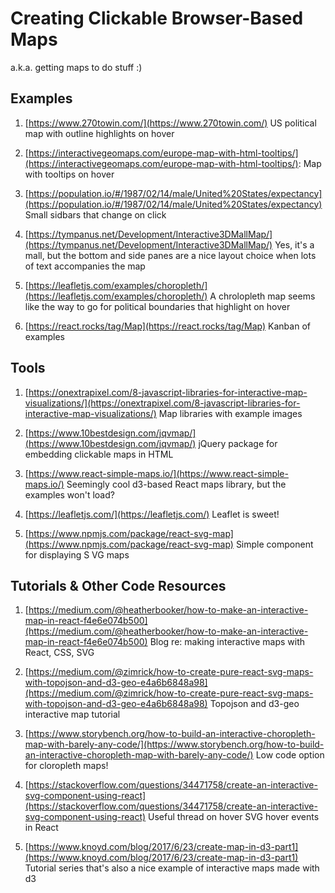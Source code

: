 # Creating Clickable Browser-Based Maps
a.k.a. getting maps to do stuff :)

## Examples

1. [https://www.270towin.com/](https://www.270towin.com/) US political map with outline highlights on hover

2. [https://interactivegeomaps.com/europe-map-with-html-tooltips/](https://interactivegeomaps.com/europe-map-with-html-tooltips/): Map with tooltips on hover

3. [https://population.io/#/1987/02/14/male/United%20States/expectancy](https://population.io/#/1987/02/14/male/United%20States/expectancy) Small sidbars that change on click

4. [https://tympanus.net/Development/Interactive3DMallMap/](https://tympanus.net/Development/Interactive3DMallMap/) Yes, it's a mall, but the bottom and side panes are a nice layout choice when lots of text accompanies the map

5. [https://leafletjs.com/examples/choropleth/](https://leafletjs.com/examples/choropleth/) A chrolopleth map seems like the way to go for political boundaries that highlight on hover

6. [https://react.rocks/tag/Map](https://react.rocks/tag/Map) Kanban of examples


## Tools

1. [https://onextrapixel.com/8-javascript-libraries-for-interactive-map-visualizations/](https://onextrapixel.com/8-javascript-libraries-for-interactive-map-visualizations/) Map libraries with example images

2. [https://www.10bestdesign.com/jqvmap/](https://www.10bestdesign.com/jqvmap/) jQuery package for embedding clickable maps in HTML

3. [https://www.react-simple-maps.io/](https://www.react-simple-maps.io/) Seemingly cool d3-based React maps library, but the examples won't load?

4. [https://leafletjs.com/](https://leafletjs.com/) Leaflet is sweet!

5. [https://www.npmjs.com/package/react-svg-map](https://www.npmjs.com/package/react-svg-map) Simple component for displaying S VG maps


## Tutorials & Other Code Resources

1. [https://medium.com/@heatherbooker/how-to-make-an-interactive-map-in-react-f4e6e074b500](https://medium.com/@heatherbooker/how-to-make-an-interactive-map-in-react-f4e6e074b500) Blog re: making interactive maps with React, CSS, SVG

2. [https://medium.com/@zimrick/how-to-create-pure-react-svg-maps-with-topojson-and-d3-geo-e4a6b6848a98](https://medium.com/@zimrick/how-to-create-pure-react-svg-maps-with-topojson-and-d3-geo-e4a6b6848a98) Topojson and d3-geo interactive map tutorial

3. [https://www.storybench.org/how-to-build-an-interactive-choropleth-map-with-barely-any-code/](https://www.storybench.org/how-to-build-an-interactive-choropleth-map-with-barely-any-code/) Low code option for cloropleth maps!

4. [https://stackoverflow.com/questions/34471758/create-an-interactive-svg-component-using-react](https://stackoverflow.com/questions/34471758/create-an-interactive-svg-component-using-react) Useful thread on hover SVG hover events in React

5. [https://www.knoyd.com/blog/2017/6/23/create-map-in-d3-part1](https://www.knoyd.com/blog/2017/6/23/create-map-in-d3-part1) Tutorial series that's also a nice example of interactive maps made with d3
